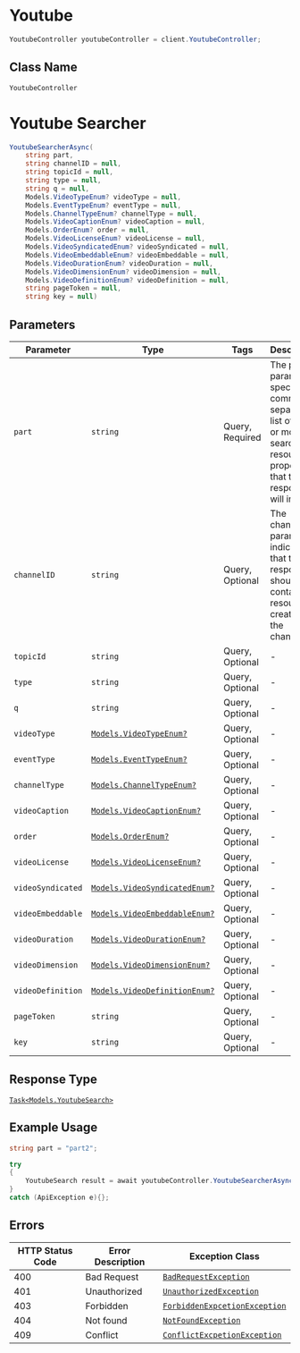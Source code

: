 # Youtube

```csharp
YoutubeController youtubeController = client.YoutubeController;
```

## Class Name

`YoutubeController`


# Youtube Searcher

```csharp
YoutubeSearcherAsync(
    string part,
    string channelID = null,
    string topicId = null,
    string type = null,
    string q = null,
    Models.VideoTypeEnum? videoType = null,
    Models.EventTypeEnum? eventType = null,
    Models.ChannelTypeEnum? channelType = null,
    Models.VideoCaptionEnum? videoCaption = null,
    Models.OrderEnum? order = null,
    Models.VideoLicenseEnum? videoLicense = null,
    Models.VideoSyndicatedEnum? videoSyndicated = null,
    Models.VideoEmbeddableEnum? videoEmbeddable = null,
    Models.VideoDurationEnum? videoDuration = null,
    Models.VideoDimensionEnum? videoDimension = null,
    Models.VideoDefinitionEnum? videoDefinition = null,
    string pageToken = null,
    string key = null)
```

## Parameters

| Parameter | Type | Tags | Description |
|  --- | --- | --- | --- |
| `part` | `string` | Query, Required | The part parameter specifies a comma-separated list of one or more search resource properties that the API response will include |
| `channelID` | `string` | Query, Optional | The channelId parameter indicates that the API response should only contain resources created by the channel. |
| `topicId` | `string` | Query, Optional | - |
| `type` | `string` | Query, Optional | - |
| `q` | `string` | Query, Optional | - |
| `videoType` | [`Models.VideoTypeEnum?`](../../doc/models/video-type-enum.md) | Query, Optional | - |
| `eventType` | [`Models.EventTypeEnum?`](../../doc/models/event-type-enum.md) | Query, Optional | - |
| `channelType` | [`Models.ChannelTypeEnum?`](../../doc/models/channel-type-enum.md) | Query, Optional | - |
| `videoCaption` | [`Models.VideoCaptionEnum?`](../../doc/models/video-caption-enum.md) | Query, Optional | - |
| `order` | [`Models.OrderEnum?`](../../doc/models/order-enum.md) | Query, Optional | - |
| `videoLicense` | [`Models.VideoLicenseEnum?`](../../doc/models/video-license-enum.md) | Query, Optional | - |
| `videoSyndicated` | [`Models.VideoSyndicatedEnum?`](../../doc/models/video-syndicated-enum.md) | Query, Optional | - |
| `videoEmbeddable` | [`Models.VideoEmbeddableEnum?`](../../doc/models/video-embeddable-enum.md) | Query, Optional | - |
| `videoDuration` | [`Models.VideoDurationEnum?`](../../doc/models/video-duration-enum.md) | Query, Optional | - |
| `videoDimension` | [`Models.VideoDimensionEnum?`](../../doc/models/video-dimension-enum.md) | Query, Optional | - |
| `videoDefinition` | [`Models.VideoDefinitionEnum?`](../../doc/models/video-definition-enum.md) | Query, Optional | - |
| `pageToken` | `string` | Query, Optional | - |
| `key` | `string` | Query, Optional | - |

## Response Type

[`Task<Models.YoutubeSearch>`](../../doc/models/youtube-search.md)

## Example Usage

```csharp
string part = "part2";

try
{
    YoutubeSearch result = await youtubeController.YoutubeSearcherAsync(part, null, null, null, null, null, null, null, null, null, null, null, null, null, null, null, null, null);
}
catch (ApiException e){};
```

## Errors

| HTTP Status Code | Error Description | Exception Class |
|  --- | --- | --- |
| 400 | Bad Request | [`BadRequestException`](../../doc/models/bad-request-exception.md) |
| 401 | Unauthorized | [`UnauthorizedException`](../../doc/models/unauthorized-exception.md) |
| 403 | Forbidden | [`ForbiddenExpcetionException`](../../doc/models/forbidden-expcetion-exception.md) |
| 404 | Not found | [`NotFoundException`](../../doc/models/not-found-exception.md) |
| 409 | Conflict | [`ConflictExcpetionException`](../../doc/models/conflict-excpetion-exception.md) |


